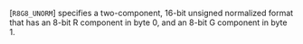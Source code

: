 [`R8G8_UNORM`] specifies a two-component, 16-bit unsigned
normalized format that has an 8-bit R component in byte 0, and an 8-bit
G component in byte 1.